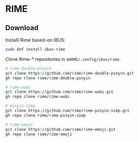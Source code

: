 # RIME

## Download

Installl Rime based-on IBUS:

```bash
sudo dnf install ibus-rime
```

Clone Rime-\* repositories in `$HOME/.config/ibus/rime`:

```bash
# rime-double-pinyin
git clone https://github.com/rime/rime-double-pinyin.git
gh repo clone rime/rime-double-pinyin

# rime-wubi
git clone https://github.com/rime/rime-wubi.git
gh repo clone rime/rime-wubi

# pinyin-simp
git clone https://github.com/rime/rime-pinyin-simp.git
gh repo clone rime/rime-pinyin-simp

# rime-emoji
git clone https://github.com/rime/rime-emoji.git
gh repo clone rime/rime-emoji
```
